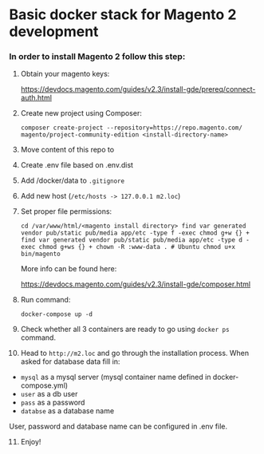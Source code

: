 # Basic docker stack for Magento 2 development

### In order to install Magento 2 follow this step:

1. Obtain your magento keys: 

    https://devdocs.magento.com/guides/v2.3/install-gde/prereq/connect-auth.html
2. Create new project using Composer: 

    `composer create-project --repository=https://repo.magento.com/ magento/project-community-edition <install-directory-name>`
3. Move content of this repo to <install-directory-name>
4. Create .env file based on .env.dist
5. Add /docker/data to `.gitignore`
6. Add new host (`/etc/hosts -> 127.0.0.1 m2.loc`)

7. Set proper file permissions:

    `cd /var/www/html/<magento install directory>
    find var generated vendor pub/static pub/media app/etc -type f -exec chmod g+w {} +
    find var generated vendor pub/static pub/media app/etc -type d -exec chmod g+ws {} +
    chown -R :www-data . # Ubuntu
    chmod u+x bin/magento`
    
    More info can be found here: 
    
    https://devdocs.magento.com/guides/v2.3/install-gde/composer.html
    
8. Run command:

    `docker-compose up -d`
9. Check whether all 3 containers are ready to go using `docker ps` command.
10. Head to `http://m2.loc` and go through the installation process. When asked for database data fill in:
- `mysql` as a mysql server (mysql container name defined in docker-compose.yml)
- `user` as a db user
- `pass` as a password
- `databse` as a database name

User, password and database name can be configured in .env file.

11. Enjoy!
